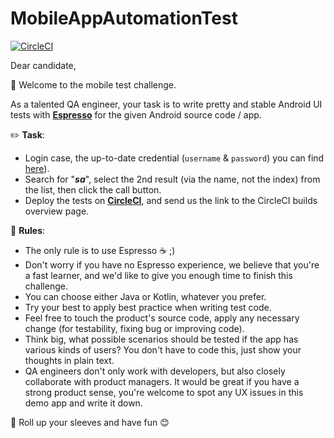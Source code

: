 # MobileAppAutomationTest

[![CircleCI](https://circleci.com/gh/JoaoGFarias/MobileAppAutomationTest/tree/master.svg?style=svg)](https://circleci.com/gh/JoaoGFarias/MobileAppAutomationTest/tree/master)

Dear candidate,

🎈 Welcome to the mobile test challenge.

As a talented QA engineer, your task is to write pretty and stable Android UI tests with [**Espresso**](https://developer.android.com/training/testing/espresso/index.html) for the given Android source code / app.

✏️ **Task**:
* Login case, the up-to-date credential (`username` & `password`) you can find [here](https://randomuser.me/api/?seed=a1f30d446f820665)).
* Search for "***sa***", select the 2nd result (via the name, not the index) from the list, then click the call button.
* Deploy the tests on [**CircleCI**](https://circleci.com/), and send us the link to the CircleCI builds overview page.

📖 **Rules**:
* The only rule is to use Espresso ☕ ;)
* Don't worry if you have no Espresso experience, we believe that you're a fast learner, and we'd like to give you enough time to finish this challenge.
* You can choose either Java or Kotlin, whatever you prefer.
* Try your best to apply best practice when writing test code.
* Feel free to touch the product's source code, apply any necessary change (for testability, fixing bug or improving code).
* Think big, what possible scenarios should be tested if the app has various kinds of users?  You don't have to code this, just show your thoughts in plain text.
* QA engineers don't only work with developers, but also closely collaborate with product managers.  It would be great if you have a strong product sense, you're welcome to spot any UX issues in this demo app and write it down.

💪 Roll up your sleeves and have fun 😊
